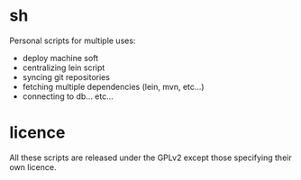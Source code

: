 sh
==

Personal scripts for multiple uses:
- deploy machine soft
- centralizing lein script
- syncing git repositories
- fetching multiple dependencies (lein, mvn, etc...)
- connecting to db...
etc...

# licence

All these scripts are released under the GPLv2 except those specifying their own licence.
